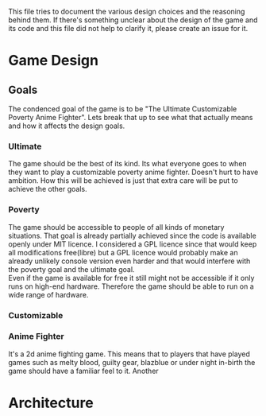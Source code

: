 This file tries to document the various design choices and the reasoning behind them. If there's something unclear about the design of the game and its code and this file did not help to clarify it, please create an issue for it.

Game Design
===========

Goals
-----

The condenced goal of the game is to be "The Ultimate Customizable Poverty Anime Fighter". Lets break that up to see what that actually means and how it affects the design goals.

### Ultimate

The game should be the best of its kind. Its what everyone goes to when they want to play a customizable poverty anime fighter. Doesn't hurt to have ambition. How this will be achieved is just that extra care will be put to achieve the other goals.

### Poverty

The game should be accessible to people of all kinds of monetary situations. That goal is already partially achieved since the code is available openly under MIT licence. I considered a GPL licence since that would keep all modifications free(libre) but a GPL licence would probably make an already unlikely console version even harder and that would interfere with the poverty goal and the ultimate goal.    
Even if the game is available for free it still might not be accessible if it only runs on high-end hardware. Therefore the game should be able to run on a wide range of hardware.

### Customizable

### Anime Fighter

It's a 2d anime fighting game. This means that to players that have played games such as melty blood, guilty gear, blazblue or under night in-birth the game should have a familiar feel to it. Another

Architecture
============